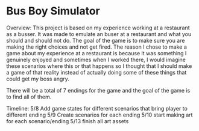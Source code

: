 # Bus Boy Simulator

Overview: This project is based on my experience working at a restaurant as a busser. It was made to emulate an buser at a restaurant and what you should and should not do. The goal of the game is to make sure you are making the right choices and not get fired. The reason I chose to make a game about my experience at a restaurant is because it was something I genuinely enjoyed and sometimes when I worked there, I would imagine these scenarios where this or that happens so I thought that I should make a game of that reality instead of actually doing some of these things that could get my boss angry.

There will be a total of 7 endings for the game and the goal of the game is to find all of them.



Timeline:
5/8 Add game states for different scenarios that bring player to different ending
5/9 Create scenarios for each ending
5/10 start making art for each scenario/ending
5/13 finish all art assets
